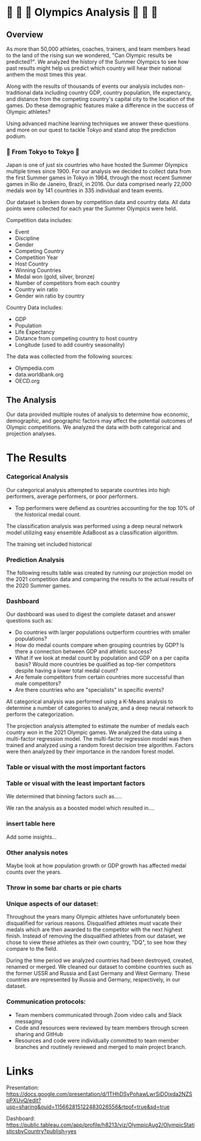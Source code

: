 # :1st_place_medal: :2nd_place_medal: :3rd_place_medal: Olympics Analysis :1st_place_medal: :2nd_place_medal: :3rd_place_medal:

## Overview
As more than 50,000 athletes, coaches, trainers, and team members head to the land of the rising sun we wondered, "Can Olympic results be predicted?". We analyzed the history of the Summer Olympics to see how past results might help us predict which country will hear their national anthem the most times this year. 

Along with the results of thousands of events our analysis includes non-traditional data including country GDP, country population, life expectancy, and distance from the competing country's capital city to the location of the games. Do these demographic features make a difference in the success of Olympic athletes?

Using advanced machine learning techniques we answer these questions and more on our quest to tackle Tokyo and stand atop the prediction podium. 

### 🎌 From Tokyo to Tokyo 🎌

Japan is one of just six countries who have hosted the Summer Olympics multiple times since 1900. For our analysis we decided to collect data from the first Summer games in Tokyo in 1964, through the most recent Summer games in Rio de Janeiro, Brazil, in 2016. Our data comprised nearly 22,000 medals won by 141 countries in 335 individual and team events.

Our dataset is broken down by competition data and country data. All data points were collected for each year the Summer Olympics were held.

Competition data includes:
* Event 
* Discipline
* Gender
* Competing Country 
* Competition Year
* Host Country
* Winning Countries
* Medal won (gold, silver, bronze)
* Number of competitors from each country
* Country win ratio
* Gender win ratio by country

Country Data includes:

* GDP
* Population
* Life Expectancy
* Distance from competing country to host country
* Longitude (used to add country seasonality)

The data was collected from the following sources:
* Olympedia.com
* data.worldbank.org
* OECD.org


## The Analysis

Our data provided multiple routes of analysis to determine how economic, demographic, and geographic factors may affect the potential outcomes of Olympic competitions. We analyzed the data with both categorical and projection analyses. 

# The Results

### Categorical Analysis
Our categorical analysis attempted to separate countries into high performers, average performers, or poor performers. 

* Top performers were defiend as countries accounting for the top 10% of the historical medal count.

The classification analysis was performed using a deep neural network model utilizing easy ensemble AdaBoost as a classification algorithm.

The training set included historical

### Prediction Analysis
The following results table was created by running our projection model on the 2021 competition data and comparing the results to the actual results of the 2020 Summer games. 

### Dashboard
Our dashboard was used to digest the complete dataset and answer questions such as: 
* Do countries with larger populations outperform countries with smaller populations?
* How do medal counts compare when grouping countries by GDP? Is there a connection between GDP and athletic success?
* What if we look at medal count by population and GDP on a per capita basis? Would more countries be qualified as top-tier competitors despite having a lower total medal count?
* Are female competitors from certain countries more successful than male competitors?  
* Are there countries who are "specialists" in specific events?





All categorical analysis was performed using a K-Means analysis to determine a number of categories to analyze, and a deep neural network to perform the categorization. 

The projection analysis attempted to estimate the number of medals each country won in the 2021 Olympic games. We analyzed the data using a multi-factor regression model. The multi-factor regression model was then trained and analyzed using a random forest decision tree algorithm. Factors were then analyzed by their importance in the random forest model. 

### Table or visual with the most important factors ###

### Table or visual with the least important factors ###

We determined that binning factors such as.....

We ran the analysis as a boosted model which resulted in....



### insert table here ###

Add some insights...


### Other analysis notes ###
Maybe look at how population growth or GDP growth has affected medal counts over the years. 

### Throw in some bar charts or pie charts ###


### Unique aspects of our dataset:

Throughout the years many Olympic athletes have unfortunately been disqualified for various reasons. Disqualified athletes must vacate their medals which are then awarded to the competitor with the next highest finish. Instead of removing the disqualified athletes from our dataset, we chose to view these athletes as their own country, "DQ", to see how they compare to the field.   

During the time period we analyzed countries had been destroyed, created, renamed or merged. We cleaned our dataset to combine countries such as the former USSR and Russia and East Germany and West Germany. These countries are represented by Russia and Germany, respectively, in our dataset.







### Communication protocols:
* Team members communicated through Zoom video calls and Slack messaging
* Code and resources were reviewed by team members through screen sharing and GitHub
* Resources and code were individually committed to team member branches and routinely reviewed and merged to main project branch. 


# Links

Presentation: https://docs.google.com/presentation/d/1THhDSyPohawLwrSiDOjxda2NZSpPXUvQ/edit?usp=sharing&ouid=115662815122483026556&rtpof=true&sd=true

Dashboard: https://public.tableau.com/app/profile/h8213/viz/OlympicAug2/OlympicStatisticsbyCountry?publish=yes
